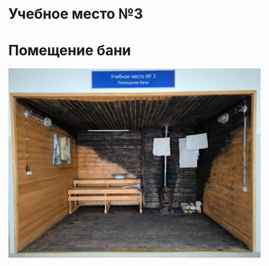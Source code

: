 # Учебное место №3
# Помещение бани
![Что-то](IMG_8081.JPG "Место проведения пожароопасных работ")

